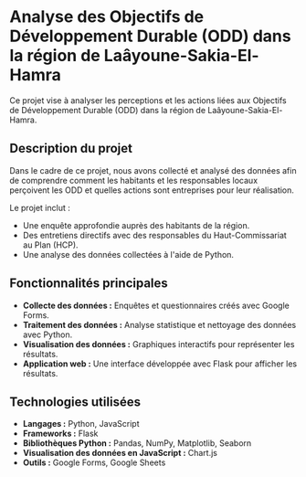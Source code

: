 # Analyse des Objectifs de Développement Durable (ODD) dans la région de Laâyoune-Sakia-El-Hamra

Ce projet vise à analyser les perceptions et les actions liées aux Objectifs de Développement Durable (ODD) dans la région de Laâyoune-Sakia-El-Hamra.

## Description du projet

Dans le cadre de ce projet, nous avons collecté et analysé des données afin de comprendre comment les habitants et les responsables locaux perçoivent les ODD et quelles actions sont entreprises pour leur réalisation. 

Le projet inclut :
- Une enquête approfondie auprès des habitants de la région.
- Des entretiens directifs avec des responsables du Haut-Commissariat au Plan (HCP).
- Une analyse des données collectées à l'aide de Python.

## Fonctionnalités principales

- **Collecte des données :** Enquêtes et questionnaires créés avec Google Forms.
- **Traitement des données :** Analyse statistique et nettoyage des données avec Python.
- **Visualisation des données :** Graphiques interactifs pour représenter les résultats.
- **Application web :** Une interface développée avec Flask pour afficher les résultats.

## Technologies utilisées

- **Langages :** Python, JavaScript
- **Frameworks :** Flask
- **Bibliothèques Python :** Pandas, NumPy, Matplotlib, Seaborn
- **Visualisation des données en JavaScript :** Chart.js
- **Outils :** Google Forms, Google Sheets

